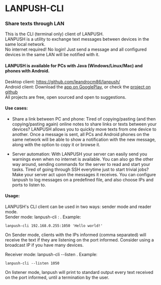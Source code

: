 # LANPUSH-CLI
### Share texts through LAN


This is the CLI (terminal only) client of LANPUSH.<br>
LANPUSH is a utility to exchange text messages between devices in the same local network.<br>
No internet required! No login! Just send a message and all configured devices in the same LAN will be notified with it.

#### LANPUSH is available for PCs with Java (Windows/Linux/Mac) and phones with Android.
Desktop client: https://github.com/leandrocm86/lanpush/<br>
Android client: Download  the [app on GooglePlay](https://play.google.com/store/apps/details?id=lcm.lanpush), or check the [project on github](https://github.com/leandrocm86/lanpush-android)<br>
All projects are free, open sourced and open to suggestions.

#### Use cases:
- Share a link between PC and phone:
Tired of copying/pasting (and then copying/pasting again) online notes to share links or texts between your devices?
LANPUSH allows you to quickly move texts from one device to another.
Once a message is sent, all PCs and Android phones on the same network will be able to show a notification with the new message, along with the option to copy it or browse it.

- Server automation:
With LANPUSH your server can easily send you warnings even when no internet is available.
You can also go the other way around, sending commands for the server to read and start your tasks.
Tired of going through SSH everytime just to start trivial jobs? Make your server act upon the messages it receives. You can configure lanpush to log messages on a predefined file, and also choose IPs and ports to listen to.

#### Usage:

LANPUSH's CLI client can be used in two ways: sender mode and reader mode.<br>
Sender mode: lanpush-cli <IPs>:<PORT> <message>. Example: <br>
```
lanpush-cli 192.168.0.255:1050 'Hello world!'
```
On Sender mode, clients with the IPs informed (comma separated) will receive the text if they are listening on the port informed. Consider using a broadcast IP if you have many devices. <br>

Receiver mode: lanpush-cli --listen <PORT>. Example: <br>
```
lanpush-cli --listen 1050
```
On listener mode, lanpush will print to standard output every text received on the port informed, until a termination by the user.<br>


